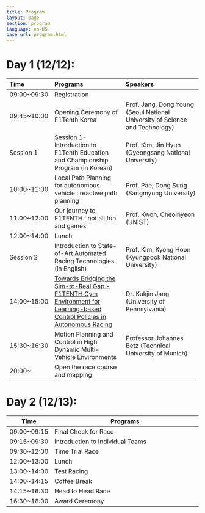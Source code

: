 ```yaml
---
title: Program
layout: page
section: program
language: en-US
base_url: program.html
---
```



# Day 1 (12/12):

| Time | Programs | Speakers |
|:-----|:-----|:------|
| 09:00~09:30 | Registration | |
| 09:45~10:00 | Opening Ceremony of F1Tenth Korea | Prof. Jang, Dong Young (Seoul National University of Science and Technology) |
| Session 1 | Session 1- Introduction to F1Tenth Education and Championship Program (in Korean) | Prof. Kim, Jin Hyun (Gyeongsang National University) |
| 10:00~11:00 | Local Path Planning for autonomous vehicle : reactive path planning | Prof. Pae, Dong Sung (Sangmyung University) |
| 11:00~12:00 | Our journey to F1TENTH : not all fun and games | Prof. Kwon, Cheolhyeon (UNIST) |
| 12:00~14:00 | Lunch |  |
| Session 2 | Introduction to State-of-Art Automated Racing Technologies (in English) | Prof. Kim, Kyong Hoon (Kyungpook National University) |
| 14:00~15:00 | [Towards Bridging the Sim-to-Real Gap - F1TENTH Gym Environment for Learning-based Control Policies in Autonomous Racing](../agenda.html#towards-bridging-the-sim-to-real-gap---f1tenth-gym-environment-for-learning-based-control-policies-in-autonomous-racing) | Dr. Kukjin Jang (University of Pennsylvania) |
| 15:30~16:30 | Motion Planning and Control in High Dynamic Multi-Vehicle Environments | Professor.Johannes Betz (Technical University of Munich) |
| 20:00~ | Open the race course and mapping | |




# Day 2 (12/13):

<table style="width:100%">
  <thead>
    <th>Time</th>
    <th style="width:82%">Programs</th> 
  </thead>
  <tr>
    <td>09:00~09:15</td>
    <td>Final Check for Race</td>
  </tr>
  <tr>
    <td>09:15~09:30</td>
    <td>Introduction to Individual Teams</td>
  </tr>
  <tr>
    <td>09:30~12:00</td>
    <td>Time Trial Race</td>
  </tr>
  <tr>
    <td>12:00~13:00</td>
    <td>Lunch</td>
  </tr>
  <tr>
    <td>13:00~14:00</td>
    <td>Test Racing</td>
  </tr>
  <tr>
    <td>14:00~14:15</td>
    <td>Coffee Break</td>
  </tr>
  <tr>
    <td>14:15~16:30</td>
    <td>Head to Head Race</td>
  </tr>
  <tr>
    <td>16:30~18:00</td>
    <td>Award Ceremony</td>
  </tr>
</table>